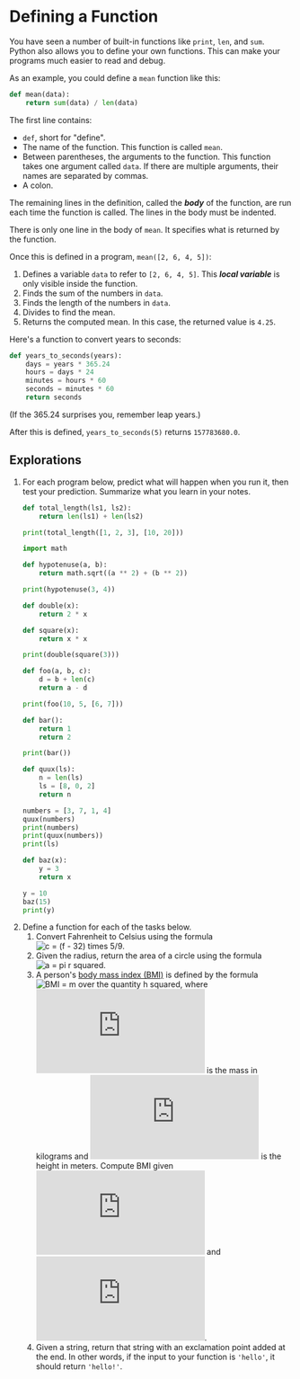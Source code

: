 # Defining a Function

You have seen a number of built-in functions like `print`, `len`, and `sum`. Python also allows you to define your own
functions. This can make your programs much easier to read and debug.

As an example, you could define a `mean` function like this:

```python
def mean(data):
    return sum(data) / len(data)
```

The first line contains:
* `def`, short for "define".
* The name of the function. This function is called `mean`.
* Between parentheses, the arguments to the function. This function takes one argument called `data`. If there are
multiple arguments, their names are separated by commas.
* A colon.

The remaining lines in the definition, called the ***body*** of the function, are run each time the function is called.
The lines in the body must be indented.

There is only one line in the body of `mean`. It specifies what is returned by the function.

Once this is defined in a program, `mean([2, 6, 4, 5])`:

1. Defines a variable `data` to refer to `[2, 6, 4, 5]`. This ***local variable*** is only visible inside the function.
1. Finds the sum of the numbers in `data`.
1. Finds the length of the numbers in `data`.
1. Divides to find the mean.
1. Returns the computed mean. In this case, the returned value is `4.25`.

Here's a function to convert years to seconds:

```python
def years_to_seconds(years):
    days = years * 365.24
    hours = days * 24
    minutes = hours * 60
    seconds = minutes * 60
    return seconds
```

(If the 365.24 surprises you, remember leap years.)

After this is defined, `years_to_seconds(5)` returns `157783680.0`.

## Explorations
1. For each program below, predict what will happen when you run it, then test your prediction. Summarize what you learn in your notes.
    <!--total_length.py-->
    ```python
    def total_length(ls1, ls2):
        return len(ls1) + len(ls2)
    
    print(total_length([1, 2, 3], [10, 20]))
    ```
    ```python
    import math
    
    def hypotenuse(a, b):
        return math.sqrt((a ** 2) + (b ** 2))
    
    print(hypotenuse(3, 4))
    ```
    ```python
    def double(x):
        return 2 * x
    
    def square(x):
        return x * x
    
    print(double(square(3)))
    ```
    ```python
    def foo(a, b, c):
        d = b + len(c)
        return a - d
    
    print(foo(10, 5, [6, 7]))
    ```
    ```python
    def bar():
        return 1
        return 2
    
    print(bar())
    ```
    ```python
    def quux(ls):
        n = len(ls)
        ls = [8, 0, 2]
        return n
    
    numbers = [3, 7, 1, 4]
    quux(numbers)
    print(numbers)
    print(quux(numbers))
    print(ls)
    ```
    ```python
    def baz(x):
        y = 3
        return x
    
    y = 10
    baz(15)
    print(y)
    ```
1. Define a function for each of the tasks below.
    1. Convert Fahrenheit to Celsius using the formula ![c = (f - 32) times 5/9](https://latex.codecogs.com/svg.latex?c=\(f-32\)\times5/9).
    1. Given the radius, return the area of a circle using the formula ![a = pi r squared](https://latex.codecogs.com/svg.latex?a=\pi%20r^2).
    1. A person's [body mass index (BMI)](https://en.wikipedia.org/wiki/Body_mass_index) is defined by the formula ![BMI = m over the quantity h squared](https://latex.codecogs.com/svg.latex?BMI=m/h^2), where ![m](https://latex.codecogs.com/svg.latex?m) is the mass in kilograms and ![h](https://latex.codecogs.com/svg.latex?h) is the height in meters. Compute BMI given ![m](https://latex.codecogs.com/svg.latex?m) and ![h](https://latex.codecogs.com/svg.latex?h).
    1. Given a string, return that string with an exclamation point added at the end. In other words, if the input to your function is `'hello'`, it should return `'hello!'`.
